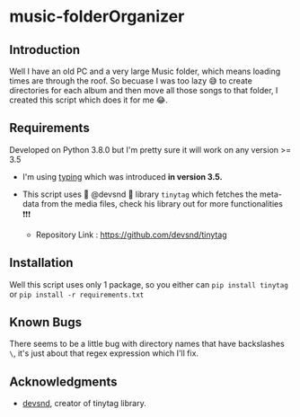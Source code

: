# music-folderOrganizer
## Introduction
Well I have an old PC and a very large Music folder, which means loading times are through the roof.
So becuase I was too lazy :sweat_smile: to create directories for each album and then move all those songs to that folder, I created this script which does it for me :joy:.
 
 ## Requirements
Developed on Python 3.8.0 but I'm pretty sure it will work on any version >= 3.5
 - I'm using [typing](https://docs.python.org/3/library/typing.html) which was introduced **in version 3.5.**

 - This script uses :clap: @devsnd :clap: library `tinytag` which fetches the meta-data from the media files, check his library out for more functionalities :heavy_exclamation_mark::heavy_exclamation_mark::heavy_exclamation_mark:

    - Repository Link : https://github.com/devsnd/tinytag

 ## Installation
Well this script uses only 1 package, so you either can `pip install tinytag` or `pip install -r requirements.txt`

## Known Bugs
There seems to be a little bug with directory names that have backslashes `\`, it's just about that regex expression which I'll fix.

## Acknowledgments
 - [devsnd](https://github.com/devsnd), creator of tinytag library.
